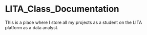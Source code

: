# LITA_Class_Documentation
This is a place where I store all my projects as a student on the LITA platform as a data analyst. 
